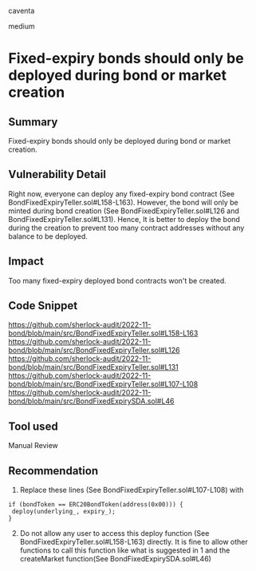 caventa

medium

# Fixed-expiry bonds should only be deployed during bond or market creation

## Summary
Fixed-expiry bonds should only be deployed during bond or market creation.

## Vulnerability Detail
Right now, everyone can deploy any fixed-expiry bond contract (See BondFixedExpiryTeller.sol#L158-L163). However, the bond will only be minted during bond creation (See BondFixedExpiryTeller.sol#L126 and BondFixedExpiryTeller.sol#L131). Hence, It is better to deploy the bond during the creation to prevent too many contract addresses without any balance to be deployed.

## Impact
Too many fixed-expiry deployed bond contracts won't be created.

## Code Snippet
https://github.com/sherlock-audit/2022-11-bond/blob/main/src/BondFixedExpiryTeller.sol#L158-L163
https://github.com/sherlock-audit/2022-11-bond/blob/main/src/BondFixedExpiryTeller.sol#L126
https://github.com/sherlock-audit/2022-11-bond/blob/main/src/BondFixedExpiryTeller.sol#L131
https://github.com/sherlock-audit/2022-11-bond/blob/main/src/BondFixedExpiryTeller.sol#L107-L108
https://github.com/sherlock-audit/2022-11-bond/blob/main/src/BondFixedExpirySDA.sol#L46

## Tool used
Manual Review

## Recommendation
1. Replace these lines (See BondFixedExpiryTeller.sol#L107-L108) with
```solidity
if (bondToken == ERC20BondToken(address(0x00))) {
 deploy(underlying_, expiry_);
}
```
2. Do not allow any user to access this deploy function (See BondFixedExpiryTeller.sol#L158-L163) directly.  It is fine to allow other functions to call this function like what is suggested in 1 and the createMarket function(See BondFixedExpirySDA.sol#L46)